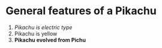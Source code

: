 # General features of a Pikachu
1. *Pikachu is electric type*
2. Pikachu is yellow
3. **Pikachu evolved from Pichu**
